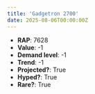 ```yaml
---
title: 'Gadgetron 2700'
date: 2025-08-06T00:00:00Z
---
```

- **RAP**: 7628
- **Value**: -1
- **Demand level**: -1
- **Trend**: -1
- **Projected?**: True
- **Hyped?**: True
- **Rare?**: True
